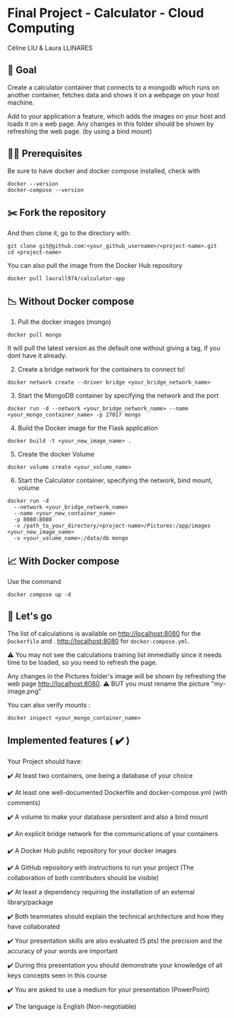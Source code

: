 # Final Project - Calculator - Cloud Computing  

Céline LIU & Laura LLINARES

## :star2: Goal
Create a calculator container that connects to a mongodb which runs on another container, fetches data and shows it on a webpage on your host machine.

Add to your application a feature, which adds the images on your host and loads it on a web page. Any changes in this folder should be shown by refreshing the web page. (by using a bind mount) 

## :construction_worker_woman: Prerequisites
Be sure to have docker and docker compose installed, check with
```
docker --version
docker-compose --version
```

## :scissors: Fork the repository
And then clone it, go to the directory with:
```
git clone git@github.com:<your_github_username>/<project-name>.git
cd <project-name>
```

You can also pull the image from the Docker Hub repository 
```
docker pull laurall974/calculator-app
```

## :chart_with_downwards_trend: Without Docker compose
1. Pull the docker images (mongo)
```
docker pull mongo
```
It will pull the latest version as the default one without giving a tag, if you dont have it already.

2. Create a bridge network for the containers to connect to!
```
docker network create --driver bridge <your_bridge_network_name>
```

3. Start the MongoDB container by specifying the network and the port
```
docker run -d --network <your_bridge_network_name> --name <your_mongo_container_name> -p 27017 mongo
```

4. Build the Docker image for the Flask application
```
docker build -t <your_new_image_name> .
```

5. Create the docker Volume
```
docker volume create <your_volume_name>
```

6. Start the Calculator container, specifying the network, bind mount, volume
```
docker run -d 
  --network <your_bridge_network_name> 
  --name <your_new_container_name> 
  -p 8080:8080 
  -v /path_to_your_directory/<project-name>/Pictures:/app/images <your_new_image_name> 
  -v <your_volume_name>:/data/db mongo 
```

## :chart_with_upwards_trend: With Docker compose
Use the command
```
docker compose up -d
```
## :rocket: Let's go
The list of calculations is available on [http://localhost:8080](http://localhost:8080) for the `Dockerfile` and . [http://localhost:8080](http://localhost:8080) for `docker-compose.yml`.

:warning: You may not see the calculations training list immediatly since it needs time to be loaded, so you need to refresh the page.

Any changes in the Pictures folder's image will be shown by refreshing the web page [http://localhost:8080](http://localhost:8080).
:warning: BUT you must rename the picture "my-image.png"

You can also verify mounts : 
```
docker inspect <your_mongo_container_name>
```
## Implemented features ( :heavy_check_mark: )

Your Project should have:

:heavy_check_mark: At least two containers, one being a database of your choice

:heavy_check_mark: At least one well-documented Dockerfile and docker-compose.yml (with comments)

:heavy_check_mark: A volume to make your database persistent and also a bind mount

:heavy_check_mark: An explicit bridge network for the communications of your containers

:heavy_check_mark: A Docker Hub public repository for your docker images

:heavy_check_mark: A GitHub repository with instructions to run your project (The collaboration of
both contributors should be visible)

:heavy_check_mark: At least a dependency requiring the installation of an external library/package

:heavy_check_mark: Both teammates should explain the technical architecture and how they have collaborated

:heavy_check_mark: Your presentation skills are also evaluated (5 pts) the precision and the accuracy
of your words are important

:heavy_check_mark: During this presentation you should demonstrate your knowledge of all keys
concepts seen in this course

:heavy_check_mark: You are asked to use a medium for your presentation (PowerPoint)

:heavy_check_mark: The language is English (Non-negotiable)
